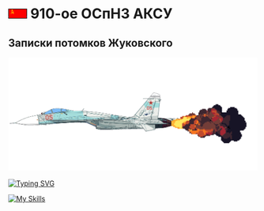 # ![](/img/ussr_small.gif) 910-ое ОСпНЗ АКСУ

## Записки потомков Жуковского

<!--
color=0254a6
[![Typing SVG](https://readme-typing-svg.demolab.com?font=Fira+Code&weight=900&size=27&pause=5000&color=0254A6&width=600&height=61&lines=Записки+потомков+Жуковского)](https://git.io/typing-svg)

$\color{0254a6}{test}$



Солнечные лучи ласкали её стальное тело, \
Холодный блеск рождал чувство непреступности. \
Когда она двигалась в безграничной пустыне изнуряющего света, \
Никто не хотел оказаться на её пути. \
И тем более все страшились её раскрытого капюшона. \
Они боялись боевой стойки "Кобры"! 

![](/img/buran_scheme.gif)

![](/img/buran_energiya.gif)

-->

![](/img/su27-3.gif)

[![Typing SVG](https://readme-typing-svg.demolab.com?font=Fira+Code&pause=1000&multiline=true&width=1500&height=250&lines=%D0%A0%D0%9F%3A+%C2%AB%D0%9C%D0%B8%D0%BB%D1%8F%C2%BB%2C+%D1%8F+%C2%AB%D0%97%D0%B0%D1%80%D1%8F-1%C2%BB.+%D0%9F%D1%80%D0%B8%D1%91%D0%BC.;%D0%9B%D1%91%D1%82%D1%87%D0%B8%D0%BA%3A+%C2%AB%D0%97%D0%B0%D1%80%D1%8F-1%C2%BB%2C+%C2%AB%D0%9C%D0%B8%D0%BB%D1%8F%C2%BB.+%D0%9D%D0%B0+%D0%BF%D1%80%D0%B8%D1%91%D0%BC%D0%B5.+%D0%92%D1%8B%D0%BF%D0%BE%D0%BB%D0%BD%D1%8F%D0%B5%D0%BC+%D0%BF%D0%B0%D1%82%D1%80%D1%83%D0%BB%D0%B8%D1%80%D0%BE%D0%B2%D0%B0%D0%BD%D0%B8%D0%B5+%D0%B2+%D0%BA%D0%B2%D0%B0%D0%B4%D1%80%D0%B0%D1%82%D0%B5+7-4-2.+%D0%9F%D0%BE%D0%B3%D0%BE%D0%B4%D0%B0+%D1%8F%D1%81%D0%BD%D0%B0%D1%8F%2C+%D0%B2%D0%B8%D0%B4%D0%B8%D0%BC%D0%BE%D1%81%D1%82%D1%8C+10+%D0%BA%D0%BC.;%D0%A0%D0%9F%3A+%C2%AB%D0%9C%D0%B8%D0%BB%D1%8F%C2%BB%2C+%D0%BF%D0%BE%D0%B4%D1%82%D0%B2%D0%B5%D1%80%D0%B6%D0%B4%D0%B0%D1%8E.+%D0%9F%D1%80%D0%BE%D0%B2%D0%B5%D1%80%D1%8C%D1%82%D0%B5+%D0%BD%D0%B0%D0%BB%D0%B8%D1%87%D0%B8%D0%B5+%D1%86%D0%B5%D0%BB%D0%B5%D0%B9+%D0%BF%D0%BE+%D0%BC%D0%B0%D1%80%D1%88%D1%80%D1%83%D1%82%D1%83.;%D0%9B%D1%91%D1%82%D1%87%D0%B8%D0%BA%3A+%D0%92%D1%8B%D0%BF%D0%BE%D0%BB%D0%BD%D1%8F%D1%8E.+%D0%A1%D0%BA%D0%B0%D0%BD%D0%B8%D1%80%D1%83%D1%8E+%D0%B2%D0%BE%D0%B7%D0%B4%D1%83%D1%88%D0%BD%D0%BE%D0%B5+%D0%BF%D1%80%D0%BE%D1%81%D1%82%D1%80%D0%B0%D0%BD%D1%81%D1%82%D0%B2%D0%BE.;...;%D0%9B%D1%91%D1%82%D1%87%D0%B8%D0%BA%3A+%C2%AB%D0%97%D0%B0%D1%80%D1%8F-1%C2%BB%2C+%D0%B2%D0%BE%D0%B7%D0%B4%D1%83%D1%85+%D1%87%D0%B8%D1%81%D1%82.+;%D0%A0%D0%9F%3A+%C2%AB%D0%9C%D0%B8%D0%BB%D1%8F%C2%BB%2C+%D0%BF%D0%BE%D0%B4%D1%82%D0%B2%D0%B5%D1%80%D0%B6%D0%B4%D0%B0%D1%8E.+%D0%9F%D1%80%D0%BE%D0%B4%D0%BE%D0%BB%D0%B6%D0%B0%D0%B9%D1%82%D0%B5+%D0%BC%D0%B8%D1%81%D1%81%D0%B8%D1%8E.;%D0%9B%D1%91%D1%82%D1%87%D0%B8%D0%BA%3A+%D0%9F%D1%80%D0%B8%D0%BD%D1%8F%D0%BB.+)](https://git.io/typing-svg)


[![My Skills](https://skillicons.dev/icons?i=matlab,python,c++)](https://skillicons.dev)
